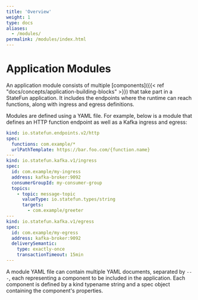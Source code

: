 ```yaml
---
title: 'Overview'
weight: 1
type: docs
aliases:
  - /modules/
permalink: /modules/index.html
---
```

<!--
Licensed to the Apache Software Foundation (ASF) under one
or more contributor license agreements.  See the NOTICE file
distributed with this work for additional information
regarding copyright ownership.  The ASF licenses this file
to you under the Apache License, Version 2.0 (the
"License"); you may not use this file except in compliance
with the License.  You may obtain a copy of the License at

  http://www.apache.org/licenses/LICENSE-2.0

Unless required by applicable law or agreed to in writing,
software distributed under the License is distributed on an
"AS IS" BASIS, WITHOUT WARRANTIES OR CONDITIONS OF ANY
KIND, either express or implied.  See the License for the
specific language governing permissions and limitations
under the License.
-->

# Application Modules

An application module consists of multiple [components]({{< ref "docs/concepts/application-building-blocks" >}})
that take part in a StateFun application. It includes the endpoints where the runtime can reach functions, along with ingress and egress definitions.

Modules are defined using a YAML file. For example, below is a module that defines an HTTP function endpoint as well as
a Kafka ingress and egress:

```yaml
kind: io.statefun.endpoints.v2/http
spec:
  functions: com.example/*
  urlPathTemplate: https://bar.foo.com/{function.name}
---
kind: io.statefun.kafka.v1/ingress
spec:
  id: com.example/my-ingress
  address: kafka-broker:9092
  consumerGroupId: my-consumer-group
  topics:
    - topic: message-topic
      valueType: io.statefun.types/string
      targets:
        - com.example/greeter
---
kind: io.statefun.kafka.v1/egress
spec:
  id: com.example/my-egress
  address: kafka-broker:9092
  deliverySemantic:
    type: exactly-once
    transactionTimeout: 15min
---
```

A module YAML file can contain multiple YAML documents, separated by `---`, each representing a component to be included in the application.
Each component is defined by a kind typename string and a spec object containing the component's properties.
